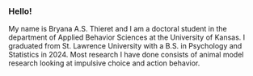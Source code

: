 ### Hello! 

My name is Bryana A.S. Thieret and I am a doctoral student in the department of Applied Behavior Sciences at the University of Kansas. I graduated from St. Lawrence University with a B.S. in Psychology and Statistics in 2024. Most research I have done consists of animal model research looking at impulsive choice and action behavior. 


